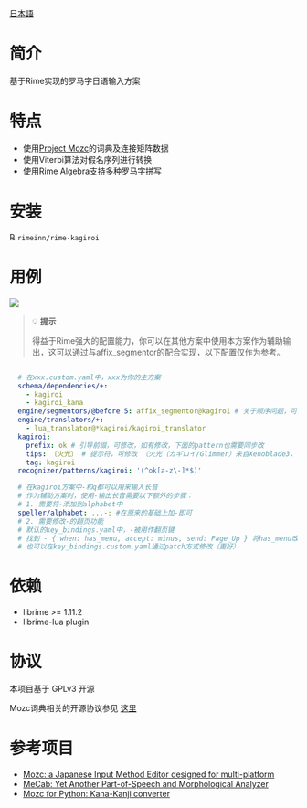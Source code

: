 [日本語](README.md)
# 简介
基于Rime实现的罗马字日语输入方案

# 特点
- 使用[Project Mozc](https://github.com/google/mozc)的词典及连接矩阵数据
- 使用Viterbi算法对假名序列进行转换
- 使用Rime Algebra支持多种罗马字拼写

# 安装
℞ `rimeinn/rime-kagiroi`

# 用例
![](misc/example.png)


> 💡 **提示**
> 
> 得益于Rime强大的配置能力，你可以在其他方案中使用本方案作为辅助输出，这可以通过与affix_segmentor的配合实现，以下配置仅作为参考。




```yaml

  # 在xxx.custom.yaml中，xxx为你的主方案
  schema/dependencies/+:
    - kagiroi
    - kagiroi_kana
  engine/segmentors/@before 5: affix_segmentor@kagiroi # 关于顺序问题，可以参考https://github.com/rime/librime/pull/959
  engine/translators/+:
    - lua_translator@*kagiroi/kagiroi_translator
  kagiroi:
    prefix: ok # 引导前缀，可修改，如有修改，下面的pattern也需要同步改
    tips: 〔火光〕 # 提示符，可修改 （火光（カギロイ/Glimmer）来自Xenoblade3，レックス(Rex)和ホムラ(Pyra)女儿的名字(大概)）
    tag: kagiroi
  recognizer/patterns/kagiroi: '(^ok[a-z\-]*$)'

  # 在kagiroi方案中-和q都可以用来输入长音
  # 作为辅助方案时，使用-输出长音需要以下额外的步骤：
  # 1. 需要将-添加到alphabet中
  speller/alphabet: ...-; #在原来的基础上加-即可
  # 2. 需要修改-的翻页功能
  # 默认的key_bindings.yaml中，-被用作翻页键
  # 找到 - { when: has_menu, accept: minus, send: Page_Up } 将has_menu改为paging, 这样只有在进入paging状态后，-才会向前翻页
  # 也可以在key_bindings.custom.yaml通过patch方式修改（更好）

```

# 依赖
- librime >= 1.11.2
- librime-lua plugin

# 协议
本项目基于 GPLv3 开源

Mozc词典相关的开源协议参见
[这里](https://github.com/google/mozc/blob/006ed69bf545548a8a3596b13f58cb22cf3d8a2f/src/data/dictionary_oss/README.txt)

# 参考项目
- [Mozc: a Japanese Input Method Editor designed for multi-platform](https://github.com/google/mozc)
- [MeCab: Yet Another Part-of-Speech and Morphological Analyzer](https://taku910.github.io/mecab/)
- [Mozc for Python: Kana-Kanji converter](https://github.com/ikegami-yukino/mozcpy)
